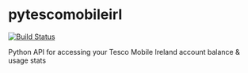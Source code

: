 # pytescomobileirl
[![Build Status](https://travis-ci.org/skhg/pytescomobileirl.svg?branch=master)](https://travis-ci.org/skhg/pytescomobileirl)

Python API for accessing your Tesco Mobile Ireland account balance &amp; usage stats
